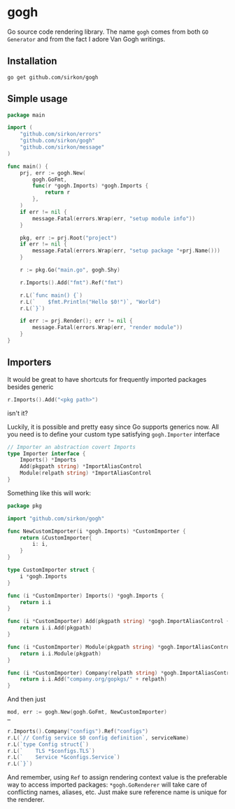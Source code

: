 # gogh

Go source code rendering library. The name `gogh` comes from both `GO Generator` and from the fact I adore Van Gogh 
writings.

## Installation

```shell script
go get github.com/sirkon/gogh
```

## Simple usage

```go
package main

import (
    "github.com/sirkon/errors"
    "github.com/sirkon/gogh"
    "github.com/sirkon/message"
)

func main() {
    prj, err := gogh.New(
        gogh.GoFmt,
        func(r *gogh.Imports) *gogh.Imports {
            return r
        },
    )
    if err != nil {
        message.Fatal(errors.Wrap(err, "setup module info"))
    }

    pkg, err := prj.Root("project")
    if err != nil {
        message.Fatal(errors.Wrap(err, "setup package "+prj.Name()))
    }

    r := pkg.Go("main.go", gogh.Shy)

    r.Imports().Add("fmt").Ref("fmt")

    r.L(`func main() {`)
    r.L(`    $fmt.Println("Hello $0!")`, "World")
    r.L(`}`)

    if err := prj.Render(); err != nil {
        message.Fatal(errors.Wrap(err, "render module"))
    }
}
```

## Importers

It would be great to have shortcuts for frequently imported packages besides generic

```go
r.Imports().Add("<pkg path>")
```

isn't it?

Luckily, it is possible and pretty easy since Go supports generics now. All you need is to define your custom type
satisfying `gogh.Importer` interface

```go
// Importer an abstraction covert Imports
type Importer interface {
	Imports() *Imports
	Add(pkgpath string) *ImportAliasControl
	Module(relpath string) *ImportAliasControl
}
```

Something like this will work:

```go
package pkg

import "github.com/sirkon/gogh"

func NewCustomImporter(i *gogh.Imports) *CustomImporter {
    return &CustomImporter{
        i: i,
    }
}

type CustomImporter struct {
    i *gogh.Imports
}

func (i *CustomImporter) Imports() *gogh.Imports {
    return i.i
}

func (i *CustomImporter) Add(pkgpath string) *gogh.ImportAliasControl {
    return i.i.Add(pkgpath)
}

func (i *CustomImporter) Module(pkgpath string) *gogh.ImportAliasControl {
    return i.i.Module(pkgpath)
}

func (i *CustomImporter) Company(relpath string) *gogh.ImportAliasControl {
    return i.i.Add("company.org/gopkgs/" + relpath)
}
```


And then just

```go
mod, err := gogh.New(gogh.GoFmt, NewCustomImporter)
…

r.Imports().Company("configs").Ref("configs")
r.L(`// Config service $0 config definition`, serviceName)
r.L(`type Config struct{`)
r.L(`    TLS *$configs.TLS`)
r.L(`    Service *&configs.Service`)
r.L(`}`)
```

And remember, using `Ref` to assign rendering context value is the preferable way to access imported packages:
`*gogh.GoRenderer` will take care of conflicting names, aliases, etc. Just make sure reference name is unique for the
renderer.

